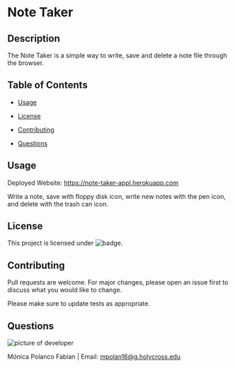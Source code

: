 # Note Taker

## Description

The Note Taker is a simple way to write, save and delete a note file through the browser.

## Table of Contents

* [Usage](#usage)

* [License](#license)

* [Contributing](#contributing)

* [Questions](#questions)

## Usage

Deployed Website: https://note-taker-appl.herokuapp.com

Write a note, save with floppy disk icon, write new notes with the pen icon, and delete with the trash can icon.

## License
 This project is licensed under ![badge](https://img.shields.io/badge/License-MIT-blue).

## Contributing
Pull requests are welcome. For major changes, please open an issue first to discuss what you would like to change.

Please make sure to update tests as appropriate.

## Questions

![picture of developer](https://avatars3.githubusercontent.com/u/60660512?v=4)

Mónica Polanco Fabían | 
Email: mpolan16@g.holycross.edu
